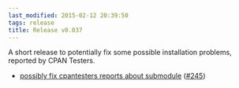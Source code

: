 ```yaml
---
last_modified: 2015-02-12 20:39:50
tags: release
title: Release v0.037
---
```


A short release to potentially fix some possible installation problems, reported
by CPAN Testers.

* [possibly fix cpantesters reports about submodule](https://github.com/preaction/Statocles/commit/08924fd7172ae45ee15bae3f740764b840011dee) ([#245](https://github.com/preaction/Statocles/issues/245))
